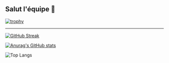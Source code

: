 ## Salut l'équipe 👋

[![trophy](https://github-profile-trophy.vercel.app/?username=Heyrwann)](https://github.com/ryo-ma/github-profile-trophy)

---

[![GitHub Streak](https://github-readme-streak-stats.herokuapp.com?user=heyrwann)](https://git.io/streak-stats)

[![Anurag's GitHub stats](https://github-readme-stats.vercel.app/api?username=heyrwann)](https://github.com/anuraghazra/github-readme-stats)

![Top Langs](https://github-readme-stats.vercel.app/api/top-langs?username=heyrwann&layout=compact)

<!--
**Heyrwann/Heyrwann** is a ✨ _special_ ✨ repository because its `README.md` (this file) appears on your GitHub profile.

Here are some ideas to get you started:

- 🔭 I’m currently working on ...
- 🌱 I’m currently learning ...
- 👯 I’m looking to collaborate on ...
- 🤔 I’m looking for help with ...
- 💬 Ask me about ...
- 📫 How to reach me: ...
- 😄 Pronouns: ...
- ⚡ Fun fact: ...
-->
